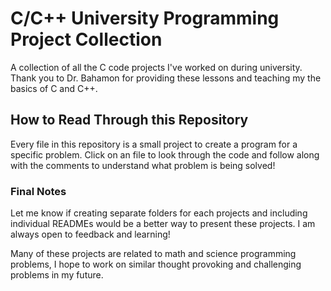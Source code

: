# C/C++ University Programming Project Collection
A collection of all the C code projects I've worked on during university.\
Thank you to Dr. Bahamon for providing these lessons and teaching my the basics of C and C++.

## How to Read Through this Repository
Every file in this repository is a small project to create a program for a specific problem. Click on an file to look through the code and follow along with the comments to understand what problem is being solved! 

### Final Notes
Let me know if creating separate folders for each projects and including individual READMEs would be a better way to present these projects. I am always open to feedback and learning!

Many of these projects are related to math and science programming problems, I hope to work on similar thought provoking and challenging problems in my future.



